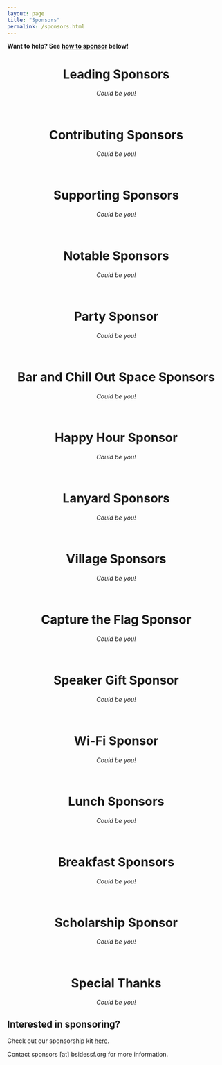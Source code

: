 ```yaml
---
layout: page
title: "Sponsors"
permalink: /sponsors.html
---
```


**Want to help? See [how to sponsor](#interested-in-sponsoring) below!**

<div style="text-align: center;">

  <h1>Leading Sponsors</h1>
  <p>
    <em>Could be you!</em>
  </p>
  
  <br>
  
  <h1>Contributing Sponsors</h1>
  <p>
    <em>Could be you!</em>
  </p>
  
  <br>
  
  <h1>Supporting Sponsors</h1>
  <p>
    <em>Could be you!</em>
  </p>
  
  <br>
  
  <h1>Notable Sponsors</h1>
  <p>
    <em>Could be you!</em>
  </p>

  <br>

  <h1>Party Sponsor</h1>
  <p>
    <em>Could be you!</em>
  </p>

  <br>

  <h1>Bar and Chill Out Space Sponsors</h1>
  <p>
    <em>Could be you!</em>
  </p>

  <br>

  <h1>Happy Hour Sponsor</h1>
  <p>
    <em>Could be you!</em>
  </p>

  <br>

  <h1>Lanyard Sponsors</h1>
  <p>
    <em>Could be you!</em>
  </p>

  <br>

  <h1>Village Sponsors</h1>
  <p>
    <em>Could be you!</em>
  </p>

  <br>

  <h1>Capture the Flag Sponsor</h1>
  <p>
    <em>Could be you!</em>
  </p>

  <br>
  
  <h1>Speaker Gift Sponsor</h1>
  <p>
    <em>Could be you!</em>
  </p>

  <br>

  <h1>Wi-Fi Sponsor</h1>
  <p>
    <em>Could be you!</em>
  </p>

  <br>

  <h1>Lunch Sponsors</h1>
  <p>
    <em>Could be you!</em>
  </p>

  <br>

  <h1>Breakfast Sponsors</h1>
  <p>
    <em>Could be you!</em>
  </p>

  <br>

  <h1>Scholarship Sponsor</h1>
  <p>
    <em>Could be you!</em>
  </p>

  <br>
  
  <h1>Special Thanks</h1>
  <p>
    <em>Could be you!</em>
  </p>
</div>

## Interested in sponsoring?

Check out our sponsorship kit [here](https://drive.google.com/open?id=1jToOrp-jaNTgJ2INxiIAqbJj_my4zGrb).

Contact sponsors [at] bsidessf.org for more information.
